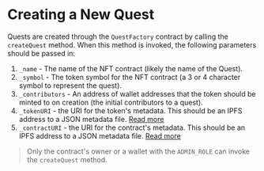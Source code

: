 # Creating a New Quest

Quests are created through the `QuestFactory` contract by calling the
`createQuest` method. When this method is invoked, the following parameters
should be passed in:

1. `_name` - The name of the NFT contract (likely the name of the Quest).
2. `_symbol` - The token symbol for the NFT contract (a 3 or 4 character symbol to represent the quest).
3. `_contributors` - An address of wallet addresses that the token should be minted to on creation (the initial contributors to a quest).
4. `_tokenURI` - the URI for the token's metadata. This should be an IPFS address to a JSON metadata file. [Read more](https://docs.opensea.io/docs/metadata-standards)
5. `_contractURI` - the URI for the contract's metadata. This should be an IPFS address to a JSON metadata file. [Read more](https://docs.opensea.io/docs/contract-level-metadata)

> Only the contract's owner or a wallet with the `ADMIN_ROLE` can invoke the
`createQuest` method.
